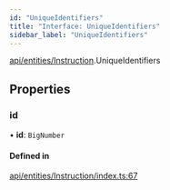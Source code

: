 ```yaml
---
id: "UniqueIdentifiers"
title: "Interface: UniqueIdentifiers"
sidebar_label: "UniqueIdentifiers"
---
```


[api/entities/Instruction](../../../../../modules/API/Entities/Instruction/Instruction.md).UniqueIdentifiers

## Properties

### id

• **id**: `BigNumber`

#### Defined in

[api/entities/Instruction/index.ts:67](https://github.com/PolymeshAssociation/polymesh-sdk/blob/b6f9fb883/src/api/entities/Instruction/index.ts#L67)
